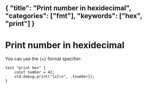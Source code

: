 {
  "title": "Print number in hexidecimal",
  "categories": ["fmt"],
  "keywords": ["hex", "print"]
}
---
# Print number in hexidecimal

You can use the `{x}` format specifier:

```zig
test "print hex" {
    const number = 42;
    std.debug.print("{x}\n", .{number});
}
```
